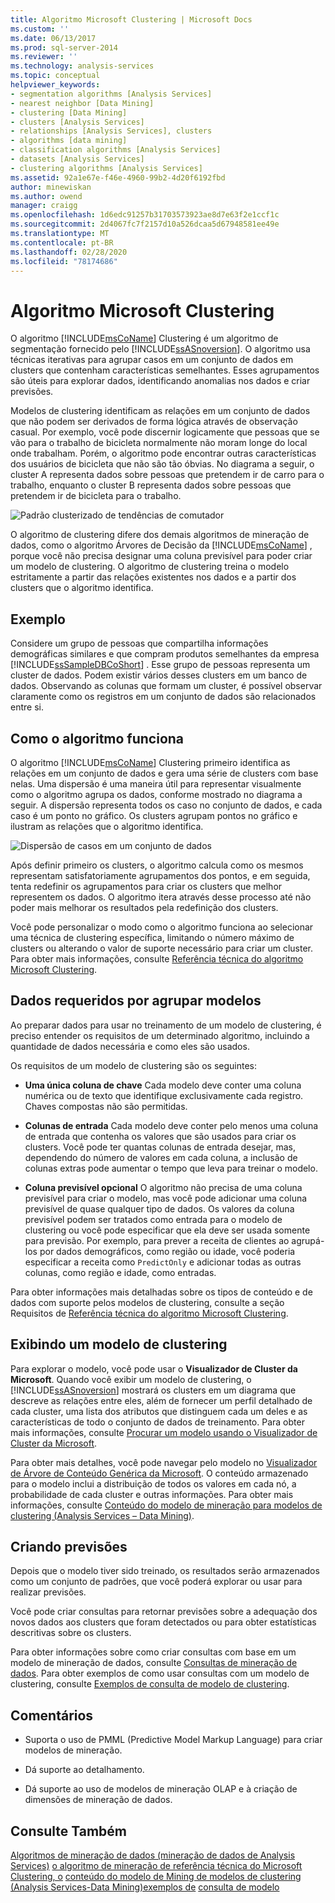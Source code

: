 ```yaml
---
title: Algoritmo Microsoft Clustering | Microsoft Docs
ms.custom: ''
ms.date: 06/13/2017
ms.prod: sql-server-2014
ms.reviewer: ''
ms.technology: analysis-services
ms.topic: conceptual
helpviewer_keywords:
- segmentation algorithms [Analysis Services]
- nearest neighbor [Data Mining]
- clustering [Data Mining]
- clusters [Analysis Services]
- relationships [Analysis Services], clusters
- algorithms [data mining]
- classification algorithms [Analysis Services]
- datasets [Analysis Services]
- clustering algorithms [Analysis Services]
ms.assetid: 92a1e67e-f46e-4960-99b2-4d20f6192fbd
author: minewiskan
ms.author: owend
manager: craigg
ms.openlocfilehash: 1d6edc91257b31703573923ae8d7e63f2e1ccf1c
ms.sourcegitcommit: 2d4067fc7f2157d10a526dcaa5d67948581ee49e
ms.translationtype: MT
ms.contentlocale: pt-BR
ms.lasthandoff: 02/28/2020
ms.locfileid: "78174686"
---
```

# <a name="microsoft-clustering-algorithm"></a>Algoritmo Microsoft Clustering
  O algoritmo [!INCLUDE[msCoName](../../includes/msconame-md.md)] Clustering é um algoritmo de segmentação fornecido pelo [!INCLUDE[ssASnoversion](../../includes/ssasnoversion-md.md)]. O algoritmo usa técnicas iterativas para agrupar casos em um conjunto de dados em clusters que contenham características semelhantes. Esses agrupamentos são úteis para explorar dados, identificando anomalias nos dados e criar previsões.

 Modelos de clustering identificam as relações em um conjunto de dados que não podem ser derivados de forma lógica através de observação casual. Por exemplo, você pode discernir logicamente que pessoas que se vão para o trabalho de bicicleta normalmente não moram longe do local onde trabalham. Porém, o algoritmo pode encontrar outras características dos usuários de bicicleta que não são tão óbvias. No diagrama a seguir, o cluster A representa dados sobre pessoas que pretendem ir de carro para o trabalho, enquanto o cluster B representa dados sobre pessoas que pretendem ir de bicicleta para o trabalho.

 ![Padrão clusterizado de tendências de comutador](../media/clustering-example.gif "Padrão clusterizado de tendências de comutador")

 O algoritmo de clustering difere dos demais algoritmos de mineração de dados, como o algoritmo Árvores de Decisão da [!INCLUDE[msCoName](../../includes/msconame-md.md)] , porque você não precisa designar uma coluna previsível para poder criar um modelo de clustering. O algoritmo de clustering treina o modelo estritamente a partir das relações existentes nos dados e a partir dos clusters que o algoritmo identifica.

## <a name="example"></a>Exemplo
 Considere um grupo de pessoas que compartilha informações demográficas similares e que compram produtos semelhantes da empresa [!INCLUDE[ssSampleDBCoShort](../../includes/sssampledbcoshort-md.md)] . Esse grupo de pessoas representa um cluster de dados. Podem existir vários desses clusters em um banco de dados. Observando as colunas que formam um cluster, é possível observar claramente como os registros em um conjunto de dados são relacionados entre si.

## <a name="how-the-algorithm-works"></a>Como o algoritmo funciona
 O algoritmo [!INCLUDE[msCoName](../../includes/msconame-md.md)] Clustering primeiro identifica as relações em um conjunto de dados e gera uma série de clusters com base nelas. Uma dispersão é uma maneira útil para representar visualmente como o algoritmo agrupa os dados, conforme mostrado no diagrama a seguir. A dispersão representa todos os caso no conjunto de dados, e cada caso é um ponto no gráfico. Os clusters agrupam pontos no gráfico e ilustram as relações que o algoritmo identifica.

 ![Dispersão de casos em um conjunto de dados](../media/clustering-plot.gif "Dispersão de casos em um conjunto de dados")

 Após definir primeiro os clusters, o algoritmo calcula como os mesmos representam satisfatoriamente agrupamentos dos pontos, e em seguida, tenta redefinir os agrupamentos para criar os clusters que melhor representem os dados. O algoritmo itera através desse processo até não poder mais melhorar os resultados pela redefinição dos clusters.

 Você pode personalizar o modo como o algoritmo funciona ao selecionar uma técnica de clustering específica, limitando o número máximo de clusters ou alterando o valor de suporte necessário para criar um cluster. Para obter mais informações, consulte [Referência técnica do algoritmo Microsoft Clustering](microsoft-clustering-algorithm-technical-reference.md).

## <a name="data-required-for-clustering-models"></a>Dados requeridos por agrupar modelos
 Ao preparar dados para usar no treinamento de um modelo de clustering, é preciso entender os requisitos de um determinado algoritmo, incluindo a quantidade de dados necessária e como eles são usados.

 Os requisitos de um modelo de clustering são os seguintes:

-   **Uma única coluna de chave** Cada modelo deve conter uma coluna numérica ou de texto que identifique exclusivamente cada registro. Chaves compostas não são permitidas.

-   **Colunas de entrada** Cada modelo deve conter pelo menos uma coluna de entrada que contenha os valores que são usados para criar os clusters. Você pode ter quantas colunas de entrada desejar, mas, dependendo do número de valores em cada coluna, a inclusão de colunas extras pode aumentar o tempo que leva para treinar o modelo.

-   **Coluna previsível opcional** O algoritmo não precisa de uma coluna previsível para criar o modelo, mas você pode adicionar uma coluna previsível de quase qualquer tipo de dados. Os valores da coluna previsível podem ser tratados como entrada para o modelo de clustering ou você pode especificar que ela deve ser usada somente para previsão. Por exemplo, para prever a receita de clientes ao agrupá-los por dados demográficos, como região ou idade, você poderia especificar a receita como `PredictOnly` e adicionar todas as outras colunas, como região e idade, como entradas.

 Para obter informações mais detalhadas sobre os tipos de conteúdo e de dados com suporte pelos modelos de clustering, consulte a seção Requisitos de [Referência técnica do algoritmo Microsoft Clustering](microsoft-clustering-algorithm-technical-reference.md).

## <a name="viewing-a-clustering-model"></a>Exibindo um modelo de clustering
 Para explorar o modelo, você pode usar o **Visualizador de Cluster da Microsoft**. Quando você exibir um modelo de clustering, o [!INCLUDE[ssASnoversion](../../includes/ssasnoversion-md.md)] mostrará os clusters em um diagrama que descreve as relações entre eles, além de fornecer um perfil detalhado de cada cluster, uma lista dos atributos que distinguem cada um deles e as características de todo o conjunto de dados de treinamento. Para obter mais informações, consulte [Procurar um modelo usando o Visualizador de Cluster da Microsoft](browse-a-model-using-the-microsoft-cluster-viewer.md).

 Para obter mais detalhes, você pode navegar pelo modelo no [Visualizador de Árvore de Conteúdo Genérica da Microsoft](browse-a-model-using-the-microsoft-generic-content-tree-viewer.md). O conteúdo armazenado para o modelo inclui a distribuição de todos os valores em cada nó, a probabilidade de cada cluster e outras informações. Para obter mais informações, consulte [Conteúdo do modelo de mineração para modelos de clustering &#40;Analysis Services – Data Mining&#41;](mining-model-content-for-clustering-models-analysis-services-data-mining.md).

## <a name="creating-predictions"></a>Criando previsões
 Depois que o modelo tiver sido treinado, os resultados serão armazenados como um conjunto de padrões, que você poderá explorar ou usar para realizar previsões.

 Você pode criar consultas para retornar previsões sobre a adequação dos novos dados aos clusters que foram detectados ou para obter estatísticas descritivas sobre os clusters.

 Para obter informações sobre como criar consultas com base em um modelo de mineração de dados, consulte [Consultas de mineração de dados](data-mining-queries.md). Para obter exemplos de como usar consultas com um modelo de clustering, consulte [Exemplos de consulta de modelo de clustering](clustering-model-query-examples.md).

## <a name="remarks"></a>Comentários

-   Suporta o uso de PMML (Predictive Model Markup Language) para criar modelos de mineração.

-   Dá suporte ao detalhamento.

-   Dá suporte ao uso de modelos de mineração OLAP e à criação de dimensões de mineração de dados.

## <a name="see-also"></a>Consulte Também
 [Algoritmos de mineração de dados &#40;mineração de dados de Analysis Services&#41;](data-mining-algorithms-analysis-services-data-mining.md) [o algoritmo de mineração de referência técnica do Microsoft Clustering, o](microsoft-clustering-algorithm-technical-reference.md) [conteúdo do modelo de Mining de modelos de clustering &#40;Analysis Services-Data Mining&#41;exemplos de](mining-model-content-for-clustering-models-analysis-services-data-mining.md) [consulta de modelo](clustering-model-query-examples.md)


